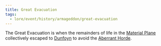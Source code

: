 ```yaml
---
title: Great Evacuation
tags:
  - lore/event/history/armageddon/great-evacuation
---
```

The Great Evacuation is when the remainders of life in the [Material Plane](../../../place/plane/prime/material.md) collectively escaped to [Dunfoyn](../../../place/planet/ordon/dunfoyn.md) to avoid the [Aberrant Horde](../../../creature/species/aberration/index.md).
